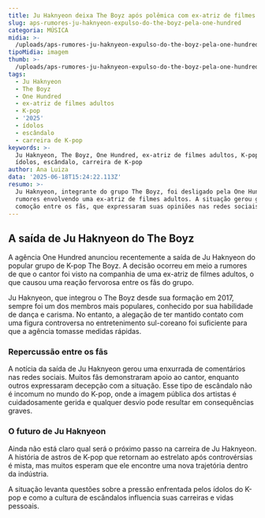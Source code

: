 ```yaml
---
title: Ju Haknyeon deixa The Boyz após polêmica com ex-atriz de filmes adultos
slug: aps-rumores-ju-haknyeon-expulso-do-the-boyz-pela-one-hundred
categoria: MÚSICA
midia: >-
  /uploads/aps-rumores-ju-haknyeon-expulso-do-the-boyz-pela-one-hundred-thumb.png
tipoMidia: imagem
thumb: >-
  /uploads/aps-rumores-ju-haknyeon-expulso-do-the-boyz-pela-one-hundred-thumb.png
tags:
  - Ju Haknyeon
  - The Boyz
  - One Hundred
  - ex-atriz de filmes adultos
  - K-pop
  - '2025'
  - ídolos
  - escândalo
  - carreira de K-pop
keywords: >-
  Ju Haknyeon, The Boyz, One Hundred, ex-atriz de filmes adultos, K-pop, 2025,
  ídolos, escândalo, carreira de K-pop
author: Ana Luiza
data: '2025-06-18T15:24:22.113Z'
resumo: >-
  Ju Haknyeon, integrante do grupo The Boyz, foi desligado pela One Hundred após
  rumores envolvendo uma ex-atriz de filmes adultos. A situação gerou grande
  comoção entre os fãs, que expressaram suas opiniões nas redes sociais.
---
```


## A saída de Ju Haknyeon do The Boyz

A agência One Hundred anunciou recentemente a saída de Ju Haknyeon do popular grupo de K-pop The Boyz. A decisão ocorreu em meio a rumores de que o cantor foi visto na companhia de uma ex-atriz de filmes adultos, o que causou uma reação fervorosa entre os fãs do grupo.

Ju Haknyeon, que integrou o The Boyz desde sua formação em 2017, sempre foi um dos membros mais populares, conhecido por sua habilidade de dança e carisma. No entanto, a alegação de ter mantido contato com uma figura controversa no entretenimento sul-coreano foi suficiente para que a agência tomasse medidas rápidas.

### Repercussão entre os fãs

A notícia da saída de Ju Haknyeon gerou uma enxurrada de comentários nas redes sociais. Muitos fãs demonstraram apoio ao cantor, enquanto outros expressaram decepção com a situação. Esse tipo de escândalo não é incomum no mundo do K-pop, onde a imagem pública dos artistas é cuidadosamente gerida e qualquer desvio pode resultar em consequências graves.

### O futuro de Ju Haknyeon

Ainda não está claro qual será o próximo passo na carreira de Ju Haknyeon. A história de astros de K-pop que retornam ao estrelato após controvérsias é mista, mas muitos esperam que ele encontre uma nova trajetória dentro da indústria.

A situação levanta questões sobre a pressão enfrentada pelos ídolos do K-pop e como a cultura de escândalos influencia suas carreiras e vidas pessoais.

